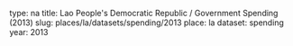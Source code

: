 type: na
title: Lao People's Democratic Republic / Government Spending (2013)
slug: places/la/datasets/spending/2013
place: la
dataset: spending
year: 2013
